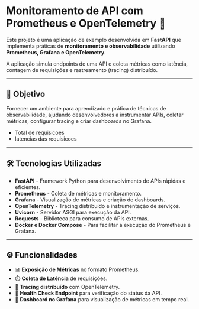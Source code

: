 # Monitoramento de API com Prometheus e OpenTelemetry 🚀

Este projeto é uma aplicação de exemplo desenvolvida em **FastAPI** que implementa práticas de **monitoramento e observabilidade** utilizando **Prometheus, Grafana e OpenTelemetry**.  

A aplicação simula endpoints de uma API e coleta métricas como latência, contagem de requisições e rastreamento (tracing) distribuído.  

---

## 🎯 Objetivo
Fornecer um ambiente para aprendizado e prática de técnicas de observabilidade, ajudando desenvolvedores a instrumentar APIs, coletar métricas, configurar tracing e criar dashboards no Grafana. 

- Total de requisicoes
- latencias das requisicoes

---

## 🛠️ Tecnologias Utilizadas
- **FastAPI** - Framework Python para desenvolvimento de APIs rápidas e eficientes.  
- **Prometheus** - Coleta de métricas e monitoramento.  
- **Grafana** - Visualização de métricas e criação de dashboards.  
- **OpenTelemetry** - Tracing distribuído e instrumentação de serviços.  
- **Uvicorn** - Servidor ASGI para execução da API.  
- **Requests** - Biblioteca para consumo de APIs externas.  
- **Docker e Docker Compose** - Para facilitar a execução do Prometheus e Grafana.  

---

## ⚙️ Funcionalidades
- 📊 **Exposição de Métricas** no formato Prometheus.  
- ⏱️ **Coleta de Latência** de requisições.  
- 🧩 **Tracing distribuído** com OpenTelemetry.  
- 🚦 **Health Check Endpoint** para verificação do status da API.  
- 📡 **Dashboard no Grafana** para visualização de métricas em tempo real.  